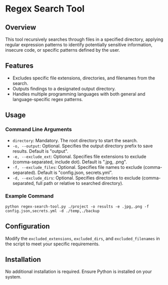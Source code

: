 # Regex Search Tool

## Overview
This tool recursively searches through files in a specified directory, applying regular expression patterns to identify potentially sensitive information, insecure code, or specific patterns defined by the user.

## Features
- Excludes specific file extensions, directories, and filenames from the search.
- Outputs findings to a designated output directory.
- Handles multiple programming languages with both general and language-specific regex patterns.

## Usage

### Command Line Arguments
- `directory`: Mandatory. The root directory to start the search.
- `-o, --output`: Optional. Specifies the output directory prefix to save results. Default is "output".
- `-e, --exclude_ext`: Optional. Specifies file extensions to exclude (comma-separated, include dot). Default is ".jpg, .png".
- `-f, --exclude_files`: Optional. Specifies file names to exclude (comma-separated). Default is "config.json, secrets.yml".
- `-d, --exclude_dirs`: Optional. Specifies directories to exclude (comma-separated, full path or relative to searched directory).

### Example Command
```
python regex-search-tool.py ./project -o results -e .jpg,.png -f config.json,secrets.yml -d ./temp,./backup
```

## Configuration
Modify the `excluded_extensions`, `excluded_dirs`, and `excluded_filenames` in the script to meet your specific requirements.

## Installation
No additional installation is required. Ensure Python is installed on your system.


